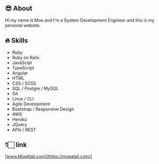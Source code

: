 ## 😎 About
Hi my name is Moe and I'm a System Development Engineer and this is my personal website.

## 🔥 Skills
- Ruby
- Ruby on Rails
- JavaScipt
- TypeScript
- Angular 
- HTML 
- CSS / SCSS 
- SQL / Postgre / MySQL
- Git 
- Linux / CLI
- Agile Development
- Bootstrap / Responsive Design
- AWS
- Heroku 
- JQuery 
- APIs / REST

## 👇🏻 link 
[www.MoeAlali.com](https://moealali.com/)

